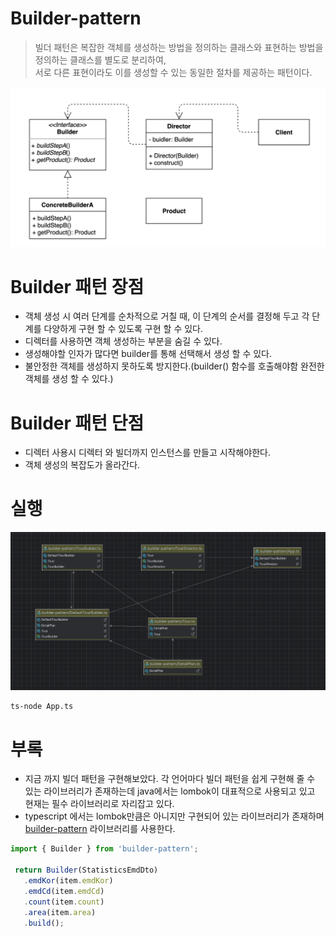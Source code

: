 # Builder-pattern
> 빌더 패턴은 복잡한 객체를 생성하는 방법을 정의하는 클래스와 표현하는 방법을 정의하는 클래스를 별도로 분리하여,  
> 서로 다른 표현이라도 이를 생성할 수 있는 동일한 절차를 제공하는 패턴이다.

![img.png](img.png)


# Builder 패턴 장점 
- 객체 생성 시 여러 단계를 순차적으로 거칠 때, 이 단계의 순서를 결정해 두고 각 단계를 다양하게 구현 할 수 있도록 구현 할 수 있다. 
- 디렉터를 사용하면 객체 생성하는 부분을 숨길 수 있다.
- 생성해야할 인자가 많다면 builder를 통해 선택해서 생성 할 수 있다.
- 불안정한 객체를 생성하지 못하도록 방지한다.(builder() 함수를 호출해야함 완전한 객체를 생성 할 수 있다.)

# Builder 패턴 단점
- 디렉터 사용시 디렉터 와 빌더까지 인스턴스를 만들고 시작해야한다.
- 객체 생성의 복잡도가 올라간다.


# 실행
![img2.png](img2.png)
```bash
ts-node App.ts
```

# 부록
- 지금 까지 빌더 패턴을 구현해보았다. 각 언어마다 빌더 패턴을 쉽게 구현해 줄 수 있는 라이브러리가 존재하는데
java에서는 lombok이 대표적으로 사용되고 있고 현재는 필수 라이브러리로 자리잡고 있다.
- typescript 에서는 lombok만큼은 아니지만 구현되어 있는 라이브러리가 존재하며 
 [builder-pattern](https://www.npmjs.com/package/builder-pattern) 라이브러리를 사용한다.

```typescript
import { Builder } from 'builder-pattern';

 return Builder(StatisticsEmdDto)
   .emdKor(item.emdKor)
   .emdCd(item.emdCd)
   .count(item.count)
   .area(item.area)
   .build();

```